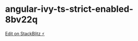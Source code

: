 # angular-ivy-ts-strict-enabled-8bv22q

[Edit on StackBlitz ⚡️](https://stackblitz.com/edit/angular-ivy-ts-strict-enabled-8bv22q)